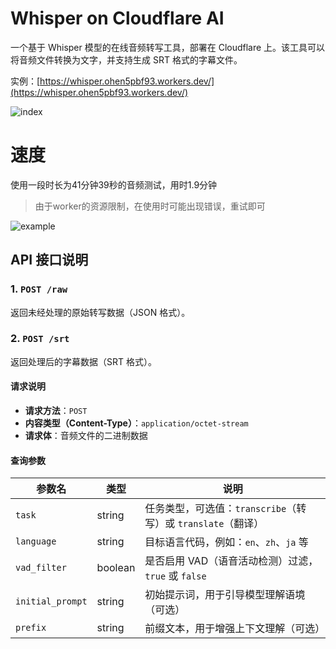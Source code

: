 # Whisper on Cloudflare AI

一个基于 Whisper 模型的在线音频转写工具，部署在 Cloudflare 上。该工具可以将音频文件转换为文字，并支持生成 SRT 格式的字幕文件。

实例：[https://whisper.ohen5pbf93.workers.dev/](https://whisper.ohen5pbf93.workers.dev/)

![index](https://github.com/user-attachments/assets/8818c6e9-8e4e-4cec-802e-16513de9f91e)

# 速度
使用一段时长为41分钟39秒的音频测试，用时1.9分钟

> 由于worker的资源限制，在使用时可能出现错误，重试即可

![example](https://github.com/user-attachments/assets/dac563ff-091f-479e-a750-d1f4ab1feafe)

## API 接口说明

### 1. `POST /raw`

返回未经处理的原始转写数据（JSON 格式）。

### 2. `POST /srt`

返回处理后的字幕数据（SRT 格式）。

#### 请求说明

* **请求方法**：`POST`
* **内容类型（Content-Type）**：`application/octet-stream`
* **请求体**：音频文件的二进制数据

#### 查询参数

| 参数名              | 类型      | 说明                                         |
| ---------------- | ------- | ------------------------------------------ |
| `task`           | string  | 任务类型，可选值：`transcribe`（转写）或 `translate`（翻译） |
| `language`       | string  | 目标语言代码，例如：`en`、`zh`、`ja` 等                 |
| `vad_filter`     | boolean | 是否启用 VAD（语音活动检测）过滤，`true` 或 `false`        |
| `initial_prompt` | string  | 初始提示词，用于引导模型理解语境（可选）                       |
| `prefix`         | string  | 前缀文本，用于增强上下文理解（可选）                         |
